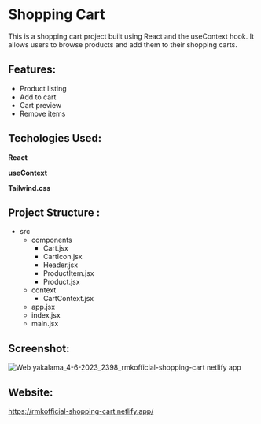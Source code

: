 # Shopping Cart

This is a shopping cart project built using React and the useContext hook. It allows users to browse products and add them to their shopping carts.


## Features:

- Product listing
- Add to cart
- Cart preview
- Remove items


## Techologies Used:

**React**

**useContext** 

**Tailwind.css** 


## Project Structure :



- src
    - components
        - Cart.jsx
        - CartIcon.jsx
        - Header.jsx
        - ProductItem.jsx
        - Product.jsx
    - context
        - CartContext.jsx
    - app.jsx
    - index.jsx
    - main.jsx

## Screenshot:

![Web yakalama_4-6-2023_2398_rmkofficial-shopping-cart netlify app](https://github.com/rmkofficial/shopping-cart/assets/93156213/895d560c-b6e0-4b5f-a1b4-0771ae0ef25d)



## Website:

https://rmkofficial-shopping-cart.netlify.app/
